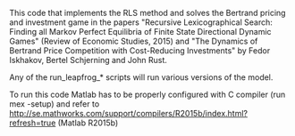 This code that implements the RLS method and solves the 
Bertrand pricing and investment game in the papers
"Recursive Lexicographical Search: Finding all Markov Perfect Equilibria of Finite State Directional Dynamic Games"
(Review of Economic Studies, 2015)
and 
"The Dynamics of Bertrand Price Competition with Cost-Reducing Investments"
by
Fedor Iskhakov,
Bertel Schjerning and
John Rust.

Any of the run_leapfrog_* scripts will run various versions of the model.

To run this code Matlab has to be properly configured with C compiler (run mex -setup)
and refer to http://se.mathworks.com/support/compilers/R2015b/index.html?refresh=true (Matlab R2015b)

